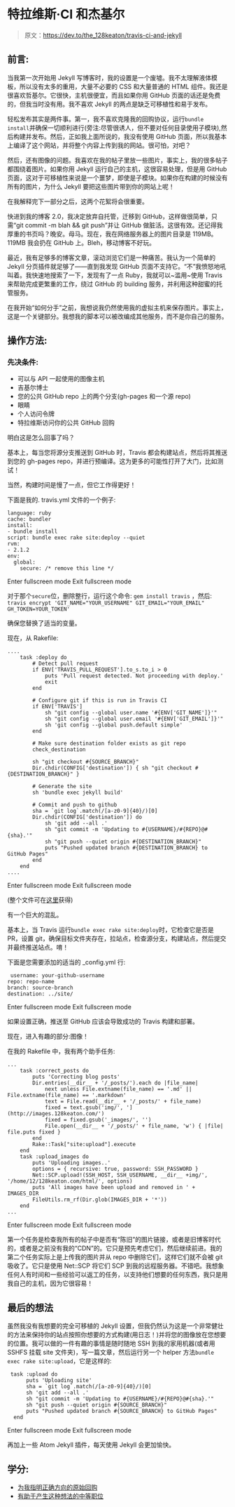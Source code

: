 # 特拉维斯·CI 和杰基尔

> 原文：<https://dev.to/the_128keaton/travis-ci-and-jekyll>

## 前言:

当我第一次开始用 Jekyll 写博客时，我的设置是一个废墟。我不太理解液体模板，所以没有太多的重用，大量不必要的 CSS 和大量普通的 HTML 组件。我还是很喜欢哲基尔。它很快，主机很便宜，而且如果你用 GitHub 页面的话还是免费的，但我当时没有用。我不喜欢 Jekyll 的两点是缺乏可移植性和易于发布。

轻松发布其实是两件事。第一，我不喜欢克隆我的回购协议，运行`bundle install`并确保一切顺利进行(旁注:尽管很诱人，但不要对任何目录使用子模块),然后构建并发布。然后，正如我上面所说的，我没有使用 GitHub 页面，所以我基本上编译了这个网站，并将整个内容上传到我的网站。很可怕，对吧？

然后，还有图像的问题。我喜欢在我的帖子里放一些图片，事实上，我的很多帖子都围绕着图片。如果你用 Jekyll 运行自己的主机，这很容易处理，但是用 GitHub 页面，这对于可移植性来说是一个噩梦，即使是子模块。如果你在构建的时候没有所有的图片，为什么 Jekyll 要把这些图片带到你的网站上呢！

在我解释完下一部分之后，这两个花絮将会很重要。

快进到我的博客 2.0，我决定放弃自托管，迁移到 GitHub，这样做很简单，只需“git commit -m blah && git push”并让 GitHub 做脏活。这很有效。还记得我厚重的书页吗？晚安。母马。现在，我在网络服务器上的图片目录是 119MB。119MB 我会扔在 GitHub 上。Bleh，移动博客不好玩。

最近，我有足够多的博客文章，滚动浏览它们是一种痛苦。我认为一个简单的 Jekyll 分页插件就足够了——直到我发现 GitHub 页面不支持它。“不”我愤怒地吼叫着。我快速地搜索了一下，发现有了一点 Ruby，我就可以~滥用~使用 Travis 来帮助完成更繁重的工作，绕过 GitHub 的 building 服务，并利用这种甜蜜的托管服务。

在我开始“如何分手”之前，我想说我仍然使用我的虚拟主机来保存图片。事实上，这是一个关键部分。我想我的脚本可以被改编成其他服务，而不是你自己的服务。

## 操作方法:

### 先决条件:

*   可以与 API 一起使用的图像主机
*   吉基尔博士
*   您的公共 GitHub repo 上的两个分支(gh-pages 和一个源 repo)
*   眼睛
*   个人访问令牌
*   特拉维斯访问你的公共 GitHub 回购

明白这是怎么回事了吗？

基本上，每当您将源分支推送到 GitHub 时，Travis 都会构建站点，然后将其推送到您的 gh-pages repo，并进行预编译。这为更多的可能性打开了大门，比如测试！

当然，构建时间是慢了一点，但它工作得更好！

下面是我的. travis.yml 文件的一个例子:

```
language: ruby
cache: bundler
install:
- bundle install
script: bundle exec rake site:deploy --quiet
rvm:
- 2.1.2
env:
  global:
    secure: /* remove this line */ 
```

Enter fullscreen mode Exit fullscreen mode

对于那个`secure`位，删除整行，运行这个命令:
`gem install travis`
，然后:
`travis encrypt 'GIT_NAME="YOUR_USERNAME" GIT_EMAIL="YOUR_EMAIL" GH_TOKEN=YOUR_TOKEN'`

确保您替换了适当的变量。

现在，从 Rakefile:

```
....
    task :deploy do
        # Detect pull request
        if ENV['TRAVIS_PULL_REQUEST'].to_s.to_i > 0
            puts 'Pull request detected. Not proceeding with deploy.'
            exit
        end

        # Configure git if this is run in Travis CI
        if ENV['TRAVIS']
            sh "git config --global user.name '#{ENV['GIT_NAME']}'"
            sh "git config --global user.email '#{ENV['GIT_EMAIL']}'"
            sh 'git config --global push.default simple'
        end

        # Make sure destination folder exists as git repo
        check_destination

        sh "git checkout #{SOURCE_BRANCH}"
        Dir.chdir(CONFIG['destination']) { sh "git checkout #{DESTINATION_BRANCH}" }

        # Generate the site
        sh 'bundle exec jekyll build'

        # Commit and push to github
        sha = `git log`.match(/[a-z0-9]{40}/)[0]
        Dir.chdir(CONFIG['destination']) do
            sh 'git add --all .'
            sh "git commit -m 'Updating to #{USERNAME}/#{REPO}@#{sha}.'"
            sh "git push --quiet origin #{DESTINATION_BRANCH}"
            puts "Pushed updated branch #{DESTINATION_BRANCH} to GitHub Pages"
        end
    end
.... 
```

Enter fullscreen mode Exit fullscreen mode

(整个文件可在[这里](https://gist.github.com/128keaton/c7a2bb21ca225fe24b7b1beb4836ff4b)获得)

有一个巨大的混乱。

基本上，当 Travis 运行`bundle exec rake site:deploy`时，它检查它是否是 PR，设置 git，确保目标文件夹存在，拉站点，检查源分支，构建站点，然后提交并最终推送站点。唷！

下面是您需要添加的适当的 _config.yml 行:

```
 username: your-github-username
repo: repo-name
branch: source-branch
destination: ../site/ 
```

Enter fullscreen mode Exit fullscreen mode

如果设置正确，推送至 GitHub 应该会导致成功的 Travis 构建和部署。

现在，进入有趣的部分:图像！

在我的 Rakefile 中，我有两个助手任务:

```
...
    task :correct_posts do
        puts 'Correcting blog posts'
        Dir.entries(__dir__ + '/_posts/').each do |file_name|
            next unless File.extname(file_name) == '.md' || File.extname(file_name) == '.markdown'
            text = File.read(__dir__ + '/_posts/' + file_name)
            fixed = text.gsub('img/', '](http://images.128keaton.com/')
            fixed = fixed.gsub('_images/', '')
            File.open(__dir__ + '/_posts/' + file_name, 'w') { |file| file.puts fixed }
        end
        Rake::Task["site:upload"].execute
    end
    task :upload_images do
        puts 'Uploading images..'
        options = { recursive: true, password: SSH_PASSWORD }
        Net::SCP.upload!(SSH_HOST, SSH_USERNAME, __dir__ +img/', '/home/12/128keaton.com/html/', options)
        puts 'All images have been upload and removed in ' + IMAGES_DIR
        FileUtils.rm_rf(Dir.glob(IMAGES_DIR + '*'))
    end
... 
```

Enter fullscreen mode Exit fullscreen mode

第一个任务是检查我所有的帖子中是否有“陈旧”的图片链接，或者是旧博客时代的，或者是之前没有我的“CDN”的。它只是预先考虑它们，然后继续前进。我的第二个任务实际上是上传我的图片并从 repo 中删除它们，这样它们就不会被 git 吸收了。它只是使用 Net::SCP 将它们 SCP 到我的远程服务器。不错吧。我想象任何人有时间和一些经验可以返工的任务，以支持他们想要的任何东西，我只是用我自己的主机，因为它很容易！

## 最后的想法

虽然我没有我想要的完全可移植的 Jekyll 设置，但我仍然认为这是一个非常健壮的方法来保持你的站点按照你想要的方式构建(用日志！)并将您的图像放在您想要的位置。我可以做的一件有趣的事情是随时随地 SSH 到我的家用机器(或者用 SSHFS 挂载 site 文件夹)，写一篇文章，然后运行另一个 helper 方法`bundle exec rake site:upload`，它是这样的:

```
 task :upload do
      puts 'Uploading site'
      sha = `git log`.match(/[a-z0-9]{40}/)[0]
      sh 'git add --all .'
      sh "git commit -m 'Updating to #{USERNAME}/#{REPO}@#{sha}.'"
      sh "git push --quiet origin #{SOURCE_BRANCH}"
      puts "Pushed updated branch #{SOURCE_BRANCH} to GitHub Pages"
  end 
```

Enter fullscreen mode Exit fullscreen mode

再加上一些 Atom Jekyll 插件，每天使用 Jekyll 会更加愉快。

## 学分:

*   [为我指明正确方向的原始回购](https://github.com/mfenner/jekyll-travis)
*   [有助于产生这种想法的中等职位](https://medium.com/@nthgergo/publishing-gh-pages-with-travis-ci-53a8270e87db)